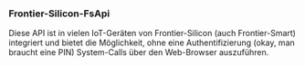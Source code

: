 ### Frontier-Silicon-FsApi

Diese API ist in vielen IoT-Geräten von Frontier-Silicon (auch Frontier-Smart) integriert und bietet die Möglichkeit, ohne eine Authentifizierung (okay, man braucht eine PIN) System-Calls über den Web-Browser auszuführen.
